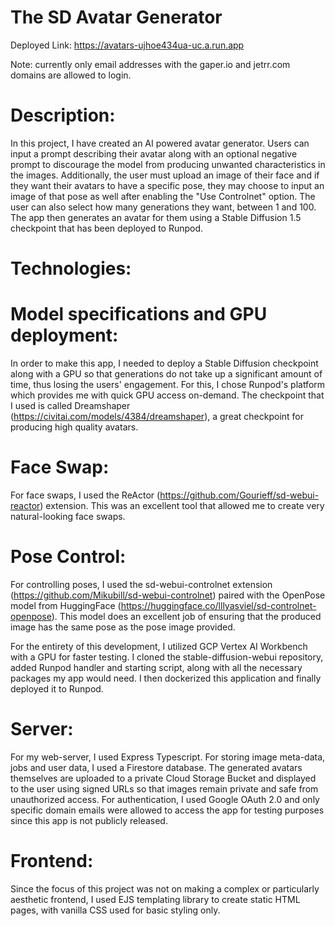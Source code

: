 # The SD Avatar Generator
Deployed Link: https://avatars-ujhoe434ua-uc.a.run.app

Note: currently only email addresses with the gaper.io and jetrr.com domains are allowed to login.

# Description:
In this project, I have created an AI powered avatar generator. Users can input a prompt describing their avatar along with an optional negative prompt to discourage the model from producing unwanted characteristics in the images. Additionally, the user must upload an image of their face and if they want their avatars to have a specific pose, they may choose to input an image of that pose as well after enabling the "Use Controlnet" option. The user can also select how many generations they want, between 1 and 100. The app then generates an avatar for them using a Stable Diffusion 1.5 checkpoint that has been deployed to Runpod.

# Technologies:
# Model specifications and GPU deployment:
In order to make this app, I needed to deploy a Stable Diffusion checkpoint along with a GPU so that generations do not take up a significant amount of time, thus losing the users' engagement. For this, I chose Runpod's platform which provides me with quick GPU access on-demand. The checkpoint that I used is called Dreamshaper (https://civitai.com/models/4384/dreamshaper), a great checkpoint for producing high quality avatars. 

# Face Swap:
For face swaps, I used the ReActor (https://github.com/Gourieff/sd-webui-reactor) extension. This was an excellent tool that allowed me to create very natural-looking face swaps.

# Pose Control:
For controlling poses, I used the sd-webui-controlnet extension (https://github.com/Mikubill/sd-webui-controlnet) paired with the OpenPose model from HuggingFace (https://huggingface.co/lllyasviel/sd-controlnet-openpose). This model does an excellent job of ensuring that the produced image has the same pose as the pose image provided.

For the entirety of this development, I utilized GCP Vertex AI Workbench with a GPU for faster testing. I cloned the stable-diffusion-webui repository, added Runpod handler and starting script, along with all the necessary packages my app would need. I then dockerized this application and finally deployed it to Runpod.

# Server:
For my web-server, I used Express Typescript. For storing image meta-data, jobs and user data, I used a Firestore database. The generated avatars themselves are uploaded to a private Cloud Storage Bucket and displayed to the user using signed URLs so that images remain private and safe from unauthorized access. For authentication, I used Google OAuth 2.0 and only specific domain emails were allowed to access the app for testing purposes since this app is not publicly released.

# Frontend:
Since the focus of this project was not on making a complex or particularly aesthetic frontend, I used EJS templating library to create static HTML pages, with vanilla CSS used for basic styling only. 
